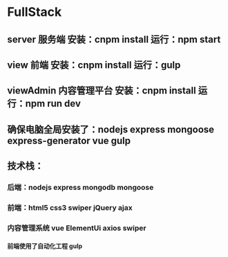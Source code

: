 # FullStack

## server 服务端  安装：cnpm install  运行：npm start
## view   前端    安装：cnpm install  运行：gulp
## viewAdmin 内容管理平台 安装：cnpm install 运行：npm run dev


## 确保电脑全局安装了：nodejs  express mongoose express-generator vue gulp 

## 技术栈：

### 后端：nodejs express mongodb mongoose
### 前端：html5 css3  swiper jQuery ajax
### 内容管理系统 vue ElementUi axios swiper

#### 前端使用了自动化工程  gulp
